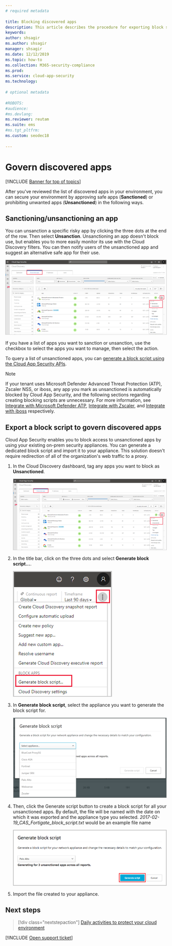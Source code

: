 ```yaml
---
# required metadata

title: Blocking discovered apps 
description: This article describes the procedure for exporting block scripts for discovered apps.
keywords:
author: shsagir
ms.author: shsagir
manager: shsagir
ms.date: 12/12/2019
ms.topic: how-to
ms.collection: M365-security-compliance
ms.prod:
ms.service: cloud-app-security
ms.technology:

# optional metadata

#ROBOTS:
#audience:
#ms.devlang:
ms.reviewer: reutam
ms.suite: ems
#ms.tgt_pltfrm:
ms.custom: seodec18

---
```

# Govern discovered apps

[!INCLUDE [Banner for top of topics](includes/banner.md)]

After you've reviewed the list of discovered apps in your environment, you can secure your environment by approving safe apps (**Sanctioned**) or prohibiting unwanted apps (**Unsanctioned**) in the following ways.

## <a name="BKMK_SanctionApp"></a> Sanctioning/unsanctioning an app

You can unsanction a specific risky app by clicking the three dots at the end of the row. Then select **Unsanction**. Unsanctioning an app doesn't block use, but enables you to more easily monitor its use with the Cloud Discovery filters. You can then notify users of the unsanctioned app and suggest an alternative safe app for their use.

![Tag as unsanctioned](media/tag-as-unsanctioned.png)

If you have a list of apps you want to sanction or unsanction, use the checkbox to select the apps you want to manage, then select the action.

To query a list of unsanctioned apps, you can [generate a block script using the Cloud App Security APIs](api-discovery-script.md).

> [!NOTE]
> If your tenant uses Microsoft Defender Advanced Threat Protection (ATP), Zscaler NSS, or iboss, any app you mark as unsanctioned is automatically blocked by Cloud App Security, and the following sections regarding creating blocking scripts are unnecessary. For more information, see [Integrate with Microsoft Defender ATP](mde-integration.md), [Integrate with Zscaler](zscaler-integration.md), and [Integrate with iboss](iboss-integration.md) respectively.

## Export a block script to govern discovered apps

Cloud App Security enables you to block access to unsanctioned apps by using your existing on-prem security appliances. You can generate a dedicated block script and import it to your appliance. This solution doesn't require redirection of all of the organization's web traffic to a proxy.

1. In the Cloud Discovery dashboard, tag any apps you want to block as **Unsanctioned**.

    ![Tag as unsanctioned](media/tag-as-unsanctioned.png)

2. In the title bar, click on the three dots and select **Generate block script...**.

    ![Generate block script](media/generate-block-script.png)

3. In **Generate block script**, select the appliance you want to generate the block script for.

    ![Generate block script pop-up](media/generate-block-script-pop-up.png)

4. Then, click the Generate script button to create a block script for all your unsanctioned apps. By default, the file will be named with the date on which it was exported and the appliance type you selected. *2017-02-19_CAS_Fortigate_block_script.txt* would be an example file name

   ![Generate block script button](media/generate-block-script-button.png)

5. Import the file created to your appliance.

## Next steps

> [!div class="nextstepaction"]
> [Daily activities to protect your cloud environment](daily-activities-to-protect-your-cloud-environment.md)

[!INCLUDE [Open support ticket](includes/support.md)]
